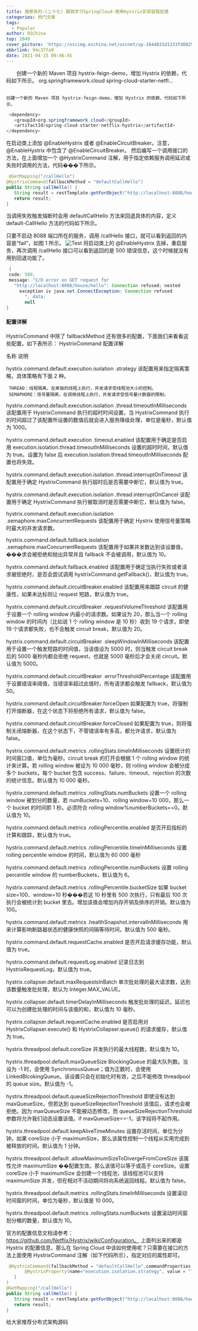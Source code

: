 ```yaml
---
title: 推荐系列-(二十七) 跟我学习SpringCloud-使用Hystrix实现容错处理
categories: 热门文章
tags:
  - Popular
author: OSChina
top: 2049
cover_picture: 'https://oscimg.oschina.net/oscnet/up-1844031d1333fd6029e06f3bf2f62a38402.png'
abbrlink: 94c37fa9
date: 2021-04-15 09:46:45
---
```


&emsp;&emsp;创建一个新的 Maven 项目 hystrix-feign-demo，增加 Hystrix 的依赖，代码如下所示。 <dependency> <groupId>org.springframework.cloud</groupId> <artifactId>spring-cloud-starter-netfl...
<!-- more -->

                                                                                                                                                                                        创建一个新的 Maven 项目 hystrix-feign-demo，增加 Hystrix 的依赖，代码如下所示。 
 
 ```java 
  <dependency>
    <groupId>org.springframework.cloud</groupId>
    <artifactId>spring-cloud-starter-netflix-hystrix</artifactId>
</dependency>
  ``` 
  
在启动类上添加 @EnableHystrix 或者 @EnableCircuitBreaker。注意，@EnableHystrix 中包含了 @EnableCircuitBreaker。  然后编写一个调用接口的方法，在上面增加一个 @HystrixCommand 注解，用于指定依赖服务调用延迟或失败时调用的方法，代码���下所示。 
 
 ```java 
  @GetMapping("/callHello")
@HystrixCommand(fallbackMethod = "defaultCallHello")
public String callHello() {
    String result = restTemplate.getForObject("http://localhost:8088/house/hello", String.class);
    return result;
}
  ``` 
  
当调用失败触发熔断时会用 defaultCallHello 方法来回退具体的内容，定义 default-CallHello 方法的代码如下所示。 
 
只要不启动 8088 端口所在的服务，调用 /callHello 接口，就可以看到返回的内容是“fail”，如图 1 所示。 
![Test](https://oscimg.oschina.net/oscnet/up-1844031d1333fd6029e06f3bf2f62a38402.png  '(二十七) 跟我学习SpringCloud-使用Hystrix实现容错处理') 
将启动类上的 @EnableHystrix 去掉，重启服务，再次调用 /callHello 接口可以看到返回的是 500 错误信息，这个时候就没有用到回退功能了。 
 
 ```java 
  {
  code: 500,
  message: "I/O error on GET request for
    "http://localhost:8088/house/hello": Connection refused; nested
      exception is java.net.ConnectException: Connection refused
        ", data:
        null
}
  ``` 
  
 
#### 配置详解 
HystrixCommand 中除了 fallbackMethod 还有很多的配置，下面我们来看看这些配置，如下表所示： 
 HystrixCommand 配置详解 
 
  
   
   名称 
   说明 
   
   
   hystrix.command.default.execution.isolation .strategy 
   该配置用来指定隔离策略，具体策略有下面 2 种。 
     
     THREAD：线程隔离，在单独的线程上执行，并发请求受线程池大小的控制。 
     SEMAPHORE：信号量隔离，在调用线程上执行，并发请求受信号量计数器的限制。 
      
   
   
   hystrix.command.default.execution.isolation .thread.timeoutInMilliseconds 
   该配置用于 HystrixCommand 执行的超时时间设置，当 HystrixCommand 执行的时间超过了该配置所设置的数值后就会进入服务降级处理，单位是毫秒，默认值为 1000。 
   
   
   hystrix.command.default.execution .timeout.enabled 
   该配置用于确定是否启用 execution.isolation.thread.timeoutInMilliseconds 设置的超时时间，默认值为 true。设置为 false 后 execution.isolation.thread.timeoutInMilliseconds 配置也将失效。 
   
   
   hystrix.command.default.execution.isolation .thread.interruptOnTimeout 
   该配置用于确定 HystrixCommand 执行超时后是否需要中断它，默认值为 true。 
   
   
   hystrix.command.default.execution.isolation .thread.interruptOnCancel 
   该配置用于确定 HystrixCommand 执行被取消时是否需要中断它，默认值为 false。 
   
   
   hystrix.command.default.execution.isolation .semaphore.maxConcurrentRequests 
   该配置用于确定 Hystrix 使用信号量策略时最大的并发请求数。 
   
   
   hystrix.command.default.fallback.isolation .semaphore.maxConcurrentRequests 
   该配置用于如果并发数达到该设置值，���求会被拒绝和抛出异常并且 fallback 不会被调用，默认值为 10。 
   
   
   hystrix.command.default.fallback.enabled 
   该配置用于确定当执行失败或者请求被拒绝时，是否会尝试调用 hystrixCommand.getFallback()，默认值为 true。 
   
   
   hystrix.command.default.circuitBreaker.enabled 
   该配置用来跟踪 circuit 的健康性，如果未达标则让 request 短路，默认值为 true。 
   
   
   hystrix.command.default.circuitBreaker .requestVolumeThreshold 
   该配置用于设置一个 rolling window 内最小的请求数。如果设为 20，那么当一个 rolling window 的时间内（比如说 1 个 rolling window 是 10 秒）收到 19 个请求，即使 19 个请求都失败，也不会触发 circuit break，默认值为 20。 
   
   
   hystrix.command.default.circuitBreaker .sleepWindowInMilliseconds 
   该配置用于设置一个触发短路的时间值，当该值设为 5000 时，则当触发 circuit break 后的 5000 毫秒内都会拒绝 request，也就是 5000 毫秒后才会关闭 circuit。默认值为 5000。 
   
   
   hystrix.command.default.circuitBreaker .errorThresholdPercentage 
   该配置用于设置错误率阈值，当错误率超过此值时，所有请求都会触发 fallback，默认值为 50。 
   
   
   hystrix.command.default.circuitBreaker.forceOpen 
   如果配置为 true，将强制打开熔断器，在这个状态下将拒绝所有请求，默认值为 false。 
   
   
   hystrix.command.default.circuitBreaker.forceClosed 
   如果配置为 true，则将强制关闭熔断器，在这个状态下，不管错误率有多高，都允许请求，默认值为 false。 
   
   
   hystrix.command.default.metrics .rollingStats.timeInMilliseconds 
   设置统计的时间窗口值，单位为毫秒。circuit break 的打开会根据 1 个 rolling window 的统计来计算。若 rolling window 被设为 10 000 毫秒，则 rolling window 会被分成多个 buckets，每个 bucket 包含 success、failure、timeout、rejection 的次数的统计信息。默认值为 10 000 毫秒。 
   
   
   hystrix.command.default.metrics .rollingStats.numBuckets 
   设置一个 rolling window 被划分的数量，若 numBuckets=10、rolling window=10 000，那么一个 bucket 的时间即 1 秒。必须符合 rolling window%numberBuckets==0。默认值为 10。 
   
   
   hystrix.command.default.metrics .rollingPercentile.enabled 
   是否开启指标的计算和跟踪，默认值为 true。 
   
   
   hystrix.command.default.metrics .rollingPercentile.timeInMilliseconds 
   设置 rolling percentile window 的时间，默认值为 60 000 毫秒 
   
   
   hystrix.command.default.metrics .rollingPercentile.numBuckets 
   设置 rolling percentile window 的 numberBuckets，默认值为 6。 
   
   
   hystrix.command.default.metrics .rollingPercentile.bucketSize 
   如果 bucket size=100、window=10 秒���若这 10 秒里有 500 次执行，只有最后 100 次执行会被统计到 bucket 里去。增加该值会增加内存开销及排序的开销。默认值为 100。 
   
   
   hystrix.command.default.metrics .healthSnapshot.intervalInMilliseconds 
   用来计算影响断路器状态的健康快照的间隔等待时间，默认值为 500 毫秒。 
   
   
   hystrix.command.default.requestCache.enabled 
   是否开启请求缓存功能，默认值为 true。 
   
   
   hystrix.command.default.requestLog.enabled 
   记录日志到 HystrixRequestLog，默认值为 true。 
   
   
   hystrix.collapser.default.maxRequestsInBatch 
   单次批处理的最大请求数，达到该数量触发批处理，默认为 Integer.MAX_VALUE。 
   
   
   hystrix.collapser.default.timerDelayInMilliseconds 
   触发批处理的延迟，延迟也可以为创建批处理的时间与该值的和，默认值为 10 毫秒。 
   
   
   hystrix.collapser.default.requestCache.enabled 
   是否启用对 HystrixCollapser.execute() 和 HystrixCollapser.queue() 的请求缓存，默认值为 true。 
   
   
   hystrix.threadpool.default.coreSize 
   并发执行的最大线程数，默认值为 10。 
   
   
   hystrix.threadpool.default.maxQueueSize 
   BlockingQueue 的最大队列数。当设为 -1 时，会使用 SynchronousQueue；值为正数时，会使用 LinkedBlcokingQueue。该设置只会在初始化时有效，之后不能修改 threadpool 的 queue size。默认值为 -1。 
   
   
   hystrix.threadpool.default.queueSizeRejectionThreshold 
   即使没有达到 maxQueueSize，但若达到 queueSizeRejectionThreshold 该值后，请求也会被拒绝。因为 maxQueueSize 不能被动态修改，而 queueSizeRejectionThreshold 参数将允许我们动态设置该值。if maxQueueSize==-1，该字段将不起作用。 
   
   
   hystrix.threadpool.default.keepAliveTimeMinutes 
   设置存活时间，单位为分钟。如果 coreSize 小于 maximumSize，那么该属性控制一个线程从实用完成到被释放的时间。默认值为 1 分钟。 
   
   
   hystrix.threadpool.default .allowMaximumSizeToDivergeFromCoreSize 
   该属性允许 maximumSize ��配置生效。那么该值可以等于或高于 coreSize。设置 coreSize 小于 maximumSize 会创建一个线程池，该线程池可以支持 maximumSize 并发，但在相对不活动期间将向系统返回线程。默认值为 false。 
   
   
   hystrix.threadpool.default.metrics .rollingStats.timeInMilliseconds 
   设置滚动时间窗的时间，单位为毫秒，默认值是 10 000。 
   
   
   hystrix.threadpool.default.metrics .rollingStats.numBuckets 
   设置滚动时间窗划分桶的数量，默认值为 10。 
   
  
 
官方的配置信息文档请参考：https://github.com/Netflix/Hystrix/wiki/Configuration。 
上面列出来的都是 Hystrix 的配置信息，那么在 Spring Cloud 中该如何使用呢？只需要在接口的方法上面使用 HystrixCommand 注解（如下代码所示），指定对应的属性即可。 
 
 ```java 
  @HystrixCommand(fallbackMethod = "defaultCallHello",commandProperties = {
        @HystrixProperty(name="execution.isolation.strategy", value = "THREAD")
    }
)
@GetMapping("/callHello")
public String callHello() {
    String result = restTemplate.getForObject("http://localhost:8088/house/hello", String.class);
    return result;
}
  ``` 
  
给大家推荐分布式架构源码
                                        